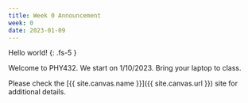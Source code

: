 ```yaml
---
title: Week 0 Announcement
week: 0
date: 2023-01-09
---
```


Hello world!
{: .fs-5 }

Welcome to PHY432. We start on 1/10/2023. Bring your laptop to class.

Please check the [{{ site.canvas.name }}]({{ site.canvas.url }}) site
for additional details.
